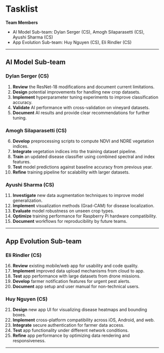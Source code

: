 # Tasklist

**Team Members**

* AI Model Sub-team: Dylan Serger (CS), Amogh Silaparasetti (CS), Ayushi Sharma (CS)
* App Evolution Sub-team: Huy Nguyen (CS), Eli Rindler (CS)

---

## AI Model Sub-team

### Dylan Serger (CS)

1. **Review** the ResNet-18 modifications and document current limitations.
2. **Design** potential improvements for handling new crop datasets.
3. **Implement** hyperparameter tuning experiments to improve classification accuracy.
4. **Validate** AI performance with cross-validation on vineyard datasets.
5. **Document** AI results and provide clear recommendations for further tuning.

### Amogh Silaparasetti (CS)

6. **Develop** preprocessing scripts to compute NDVI and NDRE vegetation indices.
7. **Integrate** vegetation indices into the training dataset pipeline.
8. **Train** an updated disease classifier using combined spectral and index features.
9. **Test** model predictions against baseline accuracy from previous year.
10. **Refine** training pipeline for scalability with larger datasets.

### Ayushi Sharma (CS)

11. **Investigate** new data augmentation techniques to improve model generalization.
12. **Implement** visualization methods (Grad-CAM) for disease localization.
13. **Evaluate** model robustness on unseen crop types.
14. **Optimize** training performance for Raspberry Pi hardware compatibility.
15. **Document** workflows for reproducibility by future teams.

---

## App Evolution Sub-team

### Eli Rindler (CS)

16. **Review** existing mobile/web app for usability and code quality.
17. **Implement** improved data upload mechanisms from cloud to app.
18. **Test** app performance with large datasets from drone missions.
19. **Develop** farmer notification features for urgent pest alerts.
20. **Document** app setup and user manual for non-technical users.

### Huy Nguyen (CS)

21. **Design** new app UI for visualizing disease heatmaps and bounding boxes.
22. **Implement** cross-platform compatibility across iOS, Android, and web.
23. **Integrate** secure authentication for farmer data access.
24. **Test** app functionality under different network conditions.
25. **Refine** app performance by optimizing data rendering and responsiveness.

---

